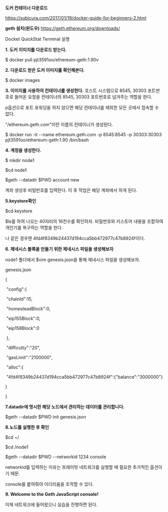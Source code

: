 **도커 컨테이너 다운로드**

https://subicura.com/2017/01/19/docker-guide-for-beginners-2.html



**geth 설치(윈도우)**
https://geth.ethereum.org/downloads/



Docket QuickStat Terminal 실행



**1.  도커 이미지를 다운로드 받는다.**

$ docker pull pjt3591oo/ethereum-geth:1.90v



**2.  다운로드 받은 도커 이미지를 확인해본다.**

$ docker images





**3. 이미지를 사용하여 컨테이너를 생성한다.**
호스트 시스템으로 8545, 30303 포트번호로 들어온 요청을 컨테이너의 8545, 30303 포트번호로 넘겨주는 역할을 한다.

p옵션으로 포트 포워딩을 하지 않으면 해당 컨테이너를 제외한 모든 곳에서 접속할 수 없다.

"/ethereum.geth.com"이란 이름의 컨테이너가 생성된다.

$ docker run -it --name ethereum.geth.com -p 8545:8545 -p 30303:30303 pjt3591oo/ethereum-geth:1.90 /bin/bash



**4. 계정을 생성한다.**

$ mkdir node1

$cd node1

$geth --datadir $PWD account new

계좌 생성후 비밀번호를 입력한다.  이 후 작업은 해당 계좌에서 하게 된다.



**5.keystore확인**

$cd keystore

$ls를 하여 나오는 40자리의 16진수를 확인하자. 비밀번호와 키스토어 내용을 조합하여 개인기를 복구하는 역할을 한다.

나 같은 경우엔 4fd4f8349b24437d194cca5bb472977c47b8924f이다.



**6. 제네시스 블록을 만들기 위한 제네시스 파일을 생성해보자**

node1 폴더에서 $vim genesis.json을 통해 제네시스 파일을 생성해보자.

genesis.json

{

​	"config":{

​		"chainId":15,

​		"homesteadBlock":0,

​		"eip155Block":0,

​		"eip158Block":0	

​	},

​	"difficulty":"20",

​	 "gasLimit":"2100000",

​	 "alloc":{

​		"4fd4f8349b24437d194cca5bb472977c47b8924f":{"balance":"3000000"}

  }

}



**7.datadir에 명시한 해당 노드에서 관리하는 데이터를 관리합니다.**

$geth --datadir $PWD init genesis.json



**8.노드를 실행한 후 확인**

$cd ~/

$cd /node1

$geth --datadir $PWD --networkid 1234 console



networkid를 입력하는 이유는 프레이빗 네트워크를 실행할 때 필요한 추가적인 옵션이기 때문.

console를 붙여줘야 이더리움을 조작할 수 있다.



**9. Welcome to the Geth JavaScript console!**

이제 네트워크에 들어왔으니 실습을 진행하면 된다.

